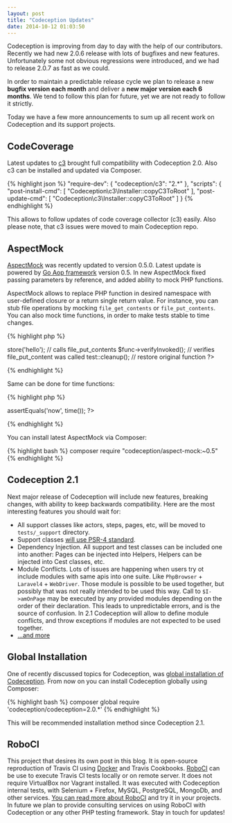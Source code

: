 ```yaml
---
layout: post
title: "Codeception Updates"
date: 2014-10-12 01:03:50
---
```


Codeception is improving from day to day with the help of our contributors. Recently we had new 2.0.6 release with lots of bugfixes and new features. Unfortunately some not obvious regressions were introduced, and we had to release 2.0.7 as fast as we could. 

In order to maintain a predictable release cycle we plan to release a new **bugfix version each month** and deliver a **new major version each 6 months**. We tend to follow this plan for future, yet we are not ready to follow it strictly.

Today we have a few more announcements to sum up all recent work on Codeception and its support projects.

## CodeCoverage

Latest updates to [c3](https://github.com/Codeception/c3) brought full compatibility with Codeception 2.0. Also c3 can be installed and updated via Composer. 

{% highlight json %}
"require-dev": {
    "codeception/c3": "2.*"
},
"scripts": {
    "post-install-cmd": [
        "Codeception\\c3\\Installer::copyC3ToRoot"
    ],
    "post-update-cmd": [
        "Codeception\\c3\\Installer::copyC3ToRoot"
    ]
}
{% endhighlight %}

This allows to follow updates of code coverage collector (c3) easily. Also please note, that c3 issues were moved to main Codeception repo. 

## AspectMock

[AspectMock](https://github.com/Codeception/AspectMock) was recently updated to version 0.5.0. Latest update is powered by [Go Aop framework](https://github.com/lisachenko/go-aop-php) version 0.5. In new AspectMock fixed passing parameters by reference, and added ability to mock PHP functions. 

AspectMock allows to replace PHP function in desired namespace with user-defined closure or a return single return value. For instance, you can stub file operations by mocking `file_get_contents` or `file_put_contents`. You can also mock time functions, in order to make tests stable to time changes.

{% highlight php %}
<?php
namespace App\Cache;

$func = test::func('App\Cache', 'file_put_contents');
$cache = new FileCache;
$cache->store('hello'); // calls file_put_contents
$func->verifyInvoked(); // verifies file_put_content was called
test::cleanup(); // restore original function
?>
{% endhighlight %}

Same can be done for time functions:

{% highlight php %}
<?php
namespace demo;
test::func('demo', 'time', 'now');
$this->assertEquals('now', time());
?>
{% endhighlight %}

You can install latest AspectMock via Composer:

{% highlight bash %}
composer require "codeception/aspect-mock:~0.5"
{% endhighlight %}

## Codeception 2.1 

Next major release of Codeception will include new features, breaking changes, with ability to keep backwards compatibility. Here are the most interesting features you should wait for:

* All support classes like actors, steps, pages, etc, will be moved to `tests/_support` directory.
* Support classes [will use PSR-4 standard](https://github.com/Codeception/Codeception/pull/1228).
* Dependency Injection. All support and test classes can be included one into another: Pages can be injected into Helpers, Helpers can be injected into Cest classes, etc. 
* Module Conflicts. Lots of issues are happening when users try ot include modules with same apis into one suite. Like `PhpBrowser` + `Laravel4` + `WebDriver`. Those module is possible to be used together, but possibly that was not really intended to be used this way. Call to `$I->amOnPage` may be executed by any provided modules depending on the order of their declaration. This leads to unpredictable errors, and is the source of confusion. In 2.1 Codeception will allow to define module conflicts, and throw exceptions if modules are not expected to be used together. 
* [...and more](https://github.com/Codeception/Codeception/issues?q=is%3Aopen+is%3Aissue+milestone%3A2.1)

## Global Installation

One of recently discussed topics for Codeception, was [global installation of Codeception](https://github.com/Codeception/Codeception/issues/1238). From now on you can install Codeception globally using Composer:

{% highlight bash %}
composer global require 'codeception/codeception=2.0.*'
{% endhighlight %}

This will be recommended installation method since Codeception 2.1.

## RoboCI

This project that desires its own post in this blog. It is open-source reproduction of Travis CI using [Docker](https://docker.io) and Travis Cookbooks. [RoboCI](https://github.com/Codegyre/RoboCI) can be use to execute Travis CI tests locally or on remote server. It does not require VirtualBox nor Vagrant installed. It was executed with Codeception internal tests, with Selenium + Firefox, MySQL, PostgreSQL, MongoDb, and other services. [You can read more about RoboCI](https://phptest.club/t/roboci-run-travisci-builds-locally/170) and try it in your projects. In future we plan to provide consulting services on using RoboCI with Codeception or any other PHP testing framework. Stay in touch for updates!
